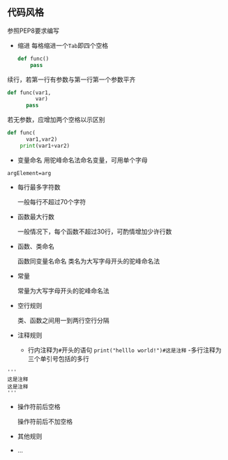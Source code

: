 ## 代码风格

  参照PEP8要求编写

- 缩进
  每格缩进一个`Tab`即四个空格

    ```python
    def func()
        pass
    ```

 续行，若第一行有参数与第一行第一个参数平齐
  ```python
  def func(var1,
           var)
        pass
  ```

  若无参数，应增加两个空格以示区别
```python
def func(
      var1,var2)
    print(var1+var2)
```
- 变量命名
用驼峰命名法命名变量，可用单个字母
```
argElement=arg
```

- 每行最多字符数

  一般每行不超过70个字符

- 函数最大行数

  一般情况下，每个函数不超过30行，可酌情增加少许行数

- 函数、类命名

  函数同变量名命名
  类名为大写字母开头的驼峰命名法

- 常量

  常量为大写字母开头的驼峰命名法

- 空行规则

  类、函数之间用一到两行空行分隔

- 注释规则

  - 行内注释为`#`开头的语句
  `print("helllo world!")#这是注释`
  -多行注释为三个单引号包括的多行
```
'''
这是注释
这是注释
'''
```

- 操作符前后空格

  操作符前后不加空格

- 其他规则
- ...
